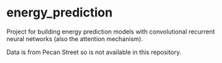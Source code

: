 # energy_prediction
Project for building energy prediction models with convolutional recurrent neural networks (also the attention mechanism).

Data is from Pecan Street so is not available in this repository.

